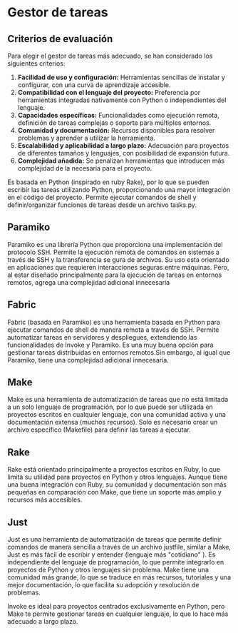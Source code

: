 # Gestor de tareas

## Criterios de evaluación
Para elegir el gestor de tareas más adecuado, se han considerado los siguientes criterios:

1. **Facilidad de uso y configuración:** Herramientas sencillas de instalar y configurar, con una curva de aprendizaje accesible.
2. **Compatibilidad con el lenguaje del proyecto:** Preferencia por herramientas integradas nativamente con Python o independientes del lenguaje.
3. **Capacidades específicas:** Funcionalidades como ejecución remota, definición de tareas complejas o soporte para múltiples entornos.
4. **Comunidad y documentación:** Recursos disponibles para resolver problemas y aprender a utilizar la herramienta.
5. **Escalabilidad y aplicabilidad a largo plazo:** Adecuación para proyectos de diferentes tamaños y lenguajes, con posibilidad de expansión futura.
6. **Complejidad añadida:** Se penalizan herramientas que introducen más complejidad de la necesaria para el proyecto.





Es basada en Python (inspirado en ruby Rake), por lo que se pueden escribir las tareas utilizando Python, proporcionando una mayor integración en el código del proyecto.
Permite ejecutar comandos de shell y definir/organizar funciones de tareas desde un archivo tasks.py. 

## Paramiko

Paramiko es una librería Python que proporciona una implementación del protocolo SSH. Permite la ejecución remota de comandos en sistemas a través de SSH y la transferencia se gura de archivos. Su uso esta orientado en aplicaciones que requieren interacciones seguras entre máquinas. Pero, al estar diseñado principalmente para la ejecución de tareas en entornos remotos, agrega una complejidad adicional innecesaria

## Fabric

Fabric (basada en Paramiko) es una herramienta basada en Python para ejecutar comandos de shell de manera remota a través de SSH. Permite automatizar tareas en servidores y despliegues, extendiendo las funcionalidades de Invoke y Paramiko. Es una muy buena opción para gestionar tareas distribuidas en entornos remotos.Sin embargo, al igual que Paramiko, tiene una complejidad adicional innecesaria.


## Make

Make es una herramienta de automatización de tareas que no está limitada a un solo lenguaje de programación, por lo que puede ser utilizada en proyectos escritos en cualquier lenguaje, con una comunidad activa y una documentación extensa (muchos recursos). Solo es necesario crear un archivo específico (Makefile) para definir las tareas a ejecutar.

## Rake

Rake está orientado principalmente a proyectos escritos en Ruby, lo que limita su utilidad para proyectos en Python y otros lenguajes. Aunque tiene una buena integración con Ruby, su comunidad y documentación son más pequeñas en comparación con Make, que tiene un soporte más amplio y recursos más accesibles.   

 
## Just 

Just es una herramienta de automatización de tareas que permite definir comandos de manera sencilla a través de un archivo justfile, similar a Make, Just es más fácil de escribir y entender (lenguaje más "cotidiano" ).  Es independiente del lenguaje de programación, lo que permite integrarlo en proyectos de Python y otros lenguajes sin problema. Make  tiene una comunidad más grande, lo que se traduce en más recursos, tutoriales y una mejor documentación, lo que facilita su adopción y resolución de problemas.

Invoke es ideal para proyectos centrados exclusivamente en Python, pero Make te permite gestionar tareas en cualquier lenguaje, lo que lo hace más adecuado a largo plazo.


